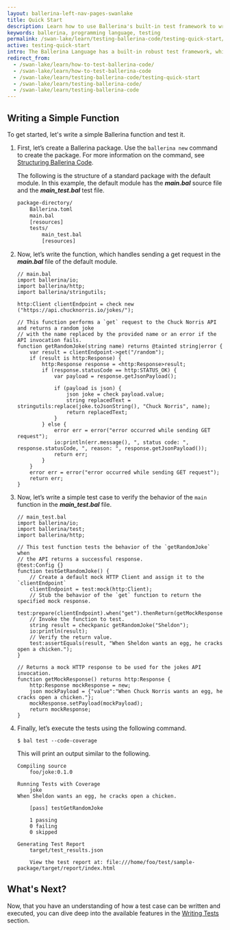```yaml
---
layout: ballerina-left-nav-pages-swanlake
title: Quick Start
description: Learn how to use Ballerina's built-in test framework to write testable code. The test framework provides a set of building blocks to help write and run tests.
keywords: ballerina, programming language, testing
permalink: /swan-lake/learn/testing-ballerina-code/testing-quick-start/
active: testing-quick-start
intro: The Ballerina Language has a built-in robust test framework, which allows you to achieve multiple levels of the test pyramid including unit testing, integration testing, and end to end testing.  It provides features such as assertions, data providers, mocking, and code coverage, which enable the programmers to write comprehensive tests.
redirect_from:
  - /swan-lake/learn/how-to-test-ballerina-code/
  - /swan-lake/learn/how-to-test-ballerina-code
  - /swan-lake/learn/testing-ballerina-code/testing-quick-start
  - /swan-lake/learn/testing-ballerina-code/
  - /swan-lake/learn/testing-ballerina-code
---
```


## Writing a Simple Function

To get started, let's write a simple Ballerina function and test it.

1. First, let’s create a Ballerina package. Use the `ballerina new` command to create the package.
For more information on the command, see [Structuring Ballerina Code](/swan-lake/learn/structuring-ballerina-code/).

    The following is the structure of a standard package with the default module. In this example, the default module has the
     ***main.bal*** source file and the ***main_test.bal*** test file.

    ```bash
    package-directory/
        Ballerina.toml
        main.bal
        [resources]
        tests/
            main_test.bal
            [resources]
    ```

2. Now, let’s write the function, which handles sending a get request in the ***main.bal*** file of the default module.
 
    ```ballerina
    // main.bal
    import ballerina/io;
    import ballerina/http;
    import ballerina/stringutils;

    http:Client clientEndpoint = check new ("https://api.chucknorris.io/jokes/");

    // This function performs a `get` request to the Chuck Norris API and returns a random joke 
    // with the name replaced by the provided name or an error if the API invocation fails.
    function getRandomJoke(string name) returns @tainted string|error {
        var result = clientEndpoint->get("/random");
        if (result is http:Response) {
            http:Response response = <http:Response>result;
            if (response.statusCode == http:STATUS_OK) {
                var payload = response.getJsonPayload();

                if (payload is json) {
                    json joke = check payload.value;
                    string replacedText = stringutils:replace(joke.toJsonString(), "Chuck Norris", name);
                    return replacedText;
                }
            } else {
                error err = error("error occurred while sending GET request");
                io:println(err.message(), ", status code: ", response.statusCode, ", reason: ", response.getJsonPayload());
                return err;
            }
        }
        error err = error("error occurred while sending GET request");
        return err;
    }
    ```

3. Now, let’s write a simple test case to verify the behavior of the `main` function in the ***main_test.bal*** file.

    ```ballerina
    // main_test.bal
    import ballerina/io;
    import ballerina/test;
    import ballerina/http;
    
    // This test function tests the behavior of the `getRandomJoke` when
    // the API returns a successful response.
    @test:Config {}
    function testGetRandomJoke() {
        // Create a default mock HTTP Client and assign it to the `clientEndpoint`
        clientEndpoint = test:mock(http:Client);
        // Stub the behavior of the `get` function to return the specified mock response.
        test:prepare(clientEndpoint).when("get").thenReturn(getMockResponse());
        // Invoke the function to test.
        string result = checkpanic getRandomJoke("Sheldon");
        io:println(result);
        // Verify the return value.   
        test:assertEquals(result, "When Sheldon wants an egg, he cracks open a chicken.");
    }
    
    // Returns a mock HTTP response to be used for the jokes API invocation.
    function getMockResponse() returns http:Response {
        http:Response mockResponse = new;
        json mockPayload = {"value":"When Chuck Norris wants an egg, he cracks open a chicken."};
        mockResponse.setPayload(mockPayload);
        return mockResponse;
    }
    ```

4. Finally, let’s execute the tests using the following command.

    `$ bal test --code-coverage`

    This will print an output similar to the following.

    ```
    Compiling source
        foo/joke:0.1.0

    Running Tests with Coverage
        joke
    When Sheldon wants an egg, he cracks open a chicken.

        [pass] testGetRandomJoke

        1 passing
        0 failing
        0 skipped

    Generating Test Report
        target/test_results.json

        View the test report at: file:///home/foo/test/sample-package/target/report/index.html
    ```
 
 
## What's Next?

Now, that you have an understanding of how a test case can be written and executed, you can dive deep into the available
 features in the [Writing Tests](/swan-lake/learn/testing-ballerina-code/writing-tests) section.
